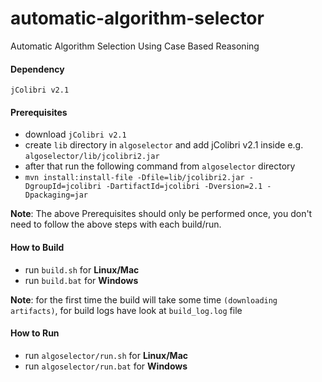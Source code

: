 # automatic-algorithm-selector
Automatic Algorithm Selection Using Case Based Reasoning

####  Dependency
`jColibri v2.1` 

#### Prerequisites
* download `jColibri v2.1` 
* create `lib` directory in `algoselector` and add jColibri v2.1 inside e.g. `algoselector/lib/jcolibri2.jar`
* after that run the following command from `algoselector` directory
* `mvn install:install-file -Dfile=lib/jcolibri2.jar -DgroupId=jcolibri -DartifactId=jcolibri -Dversion=2.1 -Dpackaging=jar`

**Note**: The above Prerequisites should only be performed once, you don't need to follow the above steps with each build/run.

#### How to Build
* run `build.sh` for **Linux/Mac**
* run `build.bat` for **Windows**

**Note**: for the first time the build will take some time `(downloading artifacts)`, for build logs have look at `build_log.log` file

#### How to Run
* run `algoselector/run.sh` for **Linux/Mac**
* run `algoselector/run.bat` for **Windows**
